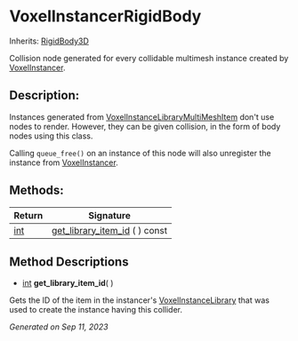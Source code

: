 # VoxelInstancerRigidBody

Inherits: [RigidBody3D](https://docs.godotengine.org/en/stable/classes/class_rigidbody3d.html)

Collision node generated for every collidable multimesh instance created by [VoxelInstancer](api/VoxelInstancer.md).

## Description: 

Instances generated from [VoxelInstanceLibraryMultiMeshItem](api/VoxelInstanceLibraryMultiMeshItem.md) don't use nodes to render. However, they can be given collision, in the form of body nodes using this class.

Calling `queue_free()` on an instance of this node will also unregister the instance from [VoxelInstancer](api/VoxelInstancer.md).

## Methods: 


Return                                                                | Signature                                               
--------------------------------------------------------------------- | --------------------------------------------------------
[int](https://docs.godotengine.org/en/stable/classes/class_int.html)  | [get_library_item_id](#i_get_library_item_id) ( ) const 
<p></p>

## Method Descriptions

- [int](https://docs.godotengine.org/en/stable/classes/class_int.html)<span id="i_get_library_item_id"></span> **get_library_item_id**( ) 

Gets the ID of the item in the instancer's [VoxelInstanceLibrary](api/VoxelInstanceLibrary.md) that was used to create the instance having this collider.

_Generated on Sep 11, 2023_

